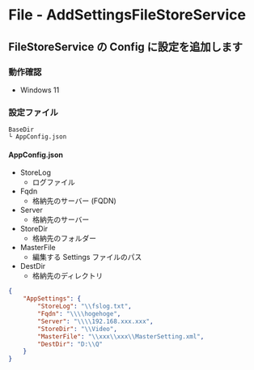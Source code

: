 # File - AddSettingsFileStoreService

## FileStoreService の Config に設定を追加します

### 動作確認

- Windows 11

### 設定ファイル

```text
BaseDir
└ AppConfig.json
```

#### AppConfig.json

- StoreLog
  - ログファイル
- Fqdn
  - 格納先のサーバー (FQDN)
- Server
  - 格納先のサーバー
- StoreDir
  - 格納先のフォルダー
- MasterFile
  - 編集する Settings ファイルのパス
- DestDir
  - 格納先のディレクトリ

```json:AppConfig.json
{
    "AppSettings": {
        "StoreLog": "\\fslog.txt",
        "Fqdn": "\\\\hogehoge",
        "Server": "\\\\192.168.xxx.xxx",
        "StoreDir": "\\Video",
        "MasterFile": "\\xxx\\xxx\\MasterSetting.xml",
        "DestDir": "D:\\Q"
    }
}
```
